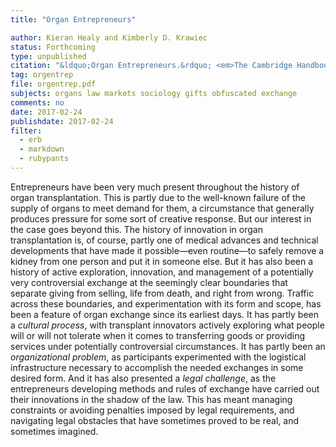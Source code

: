 ```yaml
---
title: "Organ Entrepreneurs"

author: Kieran Healy and Kimberly D. Krawiec
status: Forthcoming
type: unpublished
citation: "&ldquo;Organ Entrepreneurs.&rdquo; <em>The Cambridge Handbook of Law and Entrepreneurship in the United States</em>, D. Gordon Smith and Christine Hurt, eds." 
tag: orgentrep
file: orgentrep.pdf
subjects: organs law markets sociology gifts obfuscated exchange
comments: no
date: 2017-02-24
publishdate: 2017-02-24
filter:
  - erb
  - markdown
  - rubypants
---
```


Entrepreneurs have been very much present throughout the history of
organ transplantation. This is partly due to the well-known failure of
the supply of organs to meet demand for them, a circumstance that
generally produces pressure for some sort of creative response. But
our interest in the case goes beyond this. The history of innovation
in organ transplantation is, of course, partly one of medical advances
and technical developments that have made it possible—even routine—to
safely remove a kidney from one person and put it in someone else. But
it has also been a history of active exploration, innovation, and
management of a potentially very controversial exchange at the
seemingly clear boundaries that separate giving from selling, life
from death, and right from wrong. Traffic across these boundaries, and
experimentation with its form and scope, has been a feature of organ
exchange since its earliest days. It has partly been a *cultural
process*, with transplant innovators actively exploring what people
will or will not tolerate when it comes to transferring goods or
providing services under potentially controversial circumstances. It
has partly been an *organizational problem*, as participants
experimented with the logistical infrastructure necessary to
accomplish the needed exchanges in some desired form. And it has also
presented a *legal challenge*, as the entrepreneurs developing methods
and rules of exchange have carried out their innovations in the shadow
of the law. This has meant managing constraints or avoiding penalties
imposed by legal requirements, and navigating legal obstacles that
have sometimes proved to be real, and sometimes imagined.
